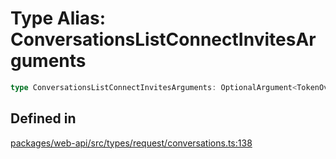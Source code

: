 # Type Alias: ConversationsListConnectInvitesArguments

```ts
type ConversationsListConnectInvitesArguments: OptionalArgument<TokenOverridable & OptionalTeamAssignable & object>;
```

## Defined in

[packages/web-api/src/types/request/conversations.ts:138](https://github.com/slackapi/node-slack-sdk/blob/7b348598b763c2b7545d1042b5f0429775cfa62c/packages/web-api/src/types/request/conversations.ts#L138)

